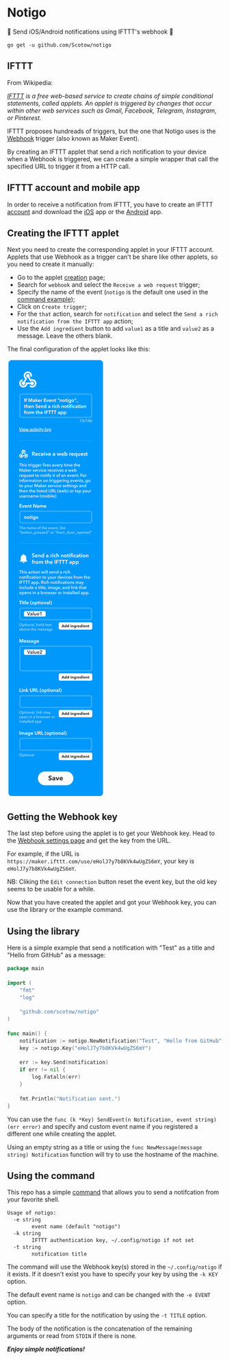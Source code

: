 # Notigo

💬 Send iOS/Android notifications using IFTTT's webhook 💬

```
go get -u github.com/Scotow/notigo
```


## IFTTT

From Wikipedia:

*[IFTTT](https://ifttt.com/) is a free web-based service to create chains of simple conditional statements, called applets. An applet is triggered by changes that occur within other web services such as Gmail, Facebook, Telegram, Instagram, or Pinterest.*

IFTTT proposes hundreads of triggers, but the one that Notigo uses is the [Webhook](https://ifttt.com/maker_webhooks) trigger (also known as Maker Event).

By creating an IFTTT applet that send a rich notification to your device when a Webhook is triggered, we can create a simple wrapper that call the specified URL to trigger it from a HTTP call.


## IFTTT account and mobile app

In order to receive a notification from IFTTT, you have to create an IFTTT [account](https://ifttt.com/join) and download the [iOS](https://itunes.apple.com/us/app/ifttt/id660944635?mt=8) app or the [Android](https://play.google.com/store/apps/details?id=com.ifttt.ifttt&hl=en) app. 


## Creating the IFTTT applet

Next you need to create the corresponding applet in your IFTTT account. Applets that use Webhook as a trigger can't be share like other applets, so you need to create it manually:

* Go to the applet [creation](https://ifttt.com/create) page;
* Search for `webhook` and select the `Receive a web request` trigger;
* Specify the name of the event (`notigo` is the default one used in the [command example](https://github.com/Scotow/notigo/tree/master/cmd/notigo));
* Click on `Create trigger`;
* For the `that` action, search for `notification` and select the `Send a rich notification from the IFTTT app` action;
* Use the `Add ingredient` button to add `value1` as a title and `value2` as a message. Leave the others blank.

The final configuration of the applet looks like this:

![Applet](applet.png?raw=true)


## Getting the Webhook key

The last step before using the applet is to get your Webhook key. Head to the [Webhook settings page](https://ifttt.com/services/maker_webhooks/settings) and get the key from the URL.

For example, if the URL is `https://maker.ifttt.com/use/eHolJ7y7b8KVk4wUgZS6mY`, your key is `eHolJ7y7b8KVk4wUgZS6mY`.

NB: Cliking the `Edit connection` button reset the event key, but the old key seems to be usable for a while.

Now that you have created the applet and got your Webhook key, you can use the library or the example command.


## Using the library

Here is a simple example that send a notification with "Test" as a title and "Hello from GitHub" as a message:

```go
package main

import (
	"fmt"
	"log"

	"github.com/scotow/notigo"
)

func main() {
	notification := notigo.NewNotification("Test", "Hello from GitHub")
	key := notigo.Key("eHolJ7y7b8KVk4wUgZS6mY")

	err := key.Send(notification)
	if err != nil {
		log.Fatalln(err)
	}

	fmt.Println("Notification sent.")
}
```

You can use the `func (k *Key) SendEvent(n Notification, event string) (err error)` and specify and custom event name if you registered a different one while creating the applet.

Using an empty string as a title or using the `func NewMessage(message string) Notification` function will try to use the hostname of the machine.


## Using the command

This repo has a simple [command](https://github.com/Scotow/notigo/tree/master/cmd/notigo) that allows you to send a notifcation from your favorite shell.

```
Usage of notigo:
  -e string
    	event name (default "notigo")
  -k string
    	IFTTT authentication key, ~/.config/notigo if not set
  -t string
    	notification title
```

The command will use the Webhook key(s) stored in the `~/.config/notigo` if it exists. If it doesn't exist you have to specify your key by using the `-k KEY` option.

The default event name is `notigo` and can be changed with the `-e EVENT` option.

You can specify a title for the notification by using the `-t TITLE` option.

The body of the notification is the concatenation of the remaining arguments or read from `STDIN` if there is none.

***Enjoy simple notifications!***
